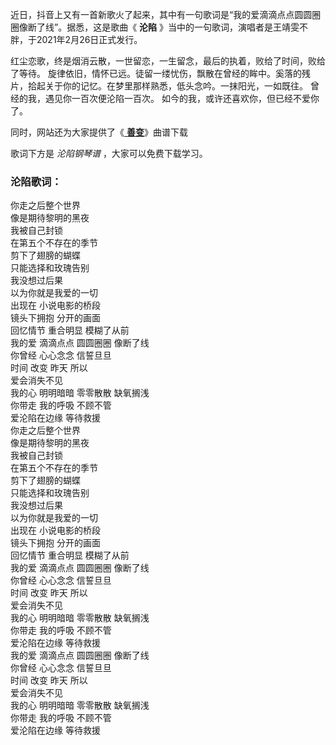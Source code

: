 

近日，抖音上又有一首新歌火了起来，其中有一句歌词是“我的爱滴滴点点圆圆圈圈像断了线”。据悉，这是歌曲《 **沦陷**
》当中的一句歌词，演唱者是王靖雯不胖，于2021年2月26日正式发行。

红尘恋歌，终是烟消云散，一世留恋，一生留念，最后的执着，败给了时间，败给了等待。
旋律依旧，情怀已远。徒留一缕忧伤，飘散在曾经的眸中。奚落的残片，拾起关于你的记忆。在梦里那样熟悉，低头念吟。一抹阳光，一如既往。
曾经的我，遇见你一百次便沦陷一百次。 如今的我，或许还喜欢你，但已经不爱你了。

同时，网站还为大家提供了《[ **善变**](Music-12244-善变-从前你穿越风雨都会仓促见一面-抖音热歌.html "善变")》曲谱下载

歌词下方是 _沦陷钢琴谱_ ，大家可以免费下载学习。

### 沦陷歌词：

你走之后整个世界  
像是期待黎明的黑夜  
我被自己封锁  
在第五个不存在的季节  
剪下了翅膀的蝴蝶  
只能选择和玫瑰告别  
我没想过后果  
以为你就是我爱的一切  
出现在 小说电影的桥段  
镜头下拥抱 分开的画面  
回忆情节 重合明显 模糊了从前  
我的爱 滴滴点点 圆圆圈圈 像断了线  
你曾经 心心念念 信誓旦旦  
时间 改变 昨天 所以  
爱会消失不见  
我的心 明明暗暗 零零散散 缺氧搁浅  
你带走 我的呼吸 不顾不管  
爱沦陷在边缘 等待救援  
你走之后整个世界  
像是期待黎明的黑夜  
我被自己封锁  
在第五个不存在的季节  
剪下了翅膀的蝴蝶  
只能选择和玫瑰告别  
我没想过后果  
以为你就是我爱的一切  
出现在 小说电影的桥段  
镜头下拥抱 分开的画面  
回忆情节 重合明显 模糊了从前  
我的爱 滴滴点点 圆圆圈圈 像断了线  
你曾经 心心念念 信誓旦旦  
时间 改变 昨天 所以  
爱会消失不见  
我的心 明明暗暗 零零散散 缺氧搁浅  
你带走 我的呼吸 不顾不管  
爱沦陷在边缘 等待救援  
我的爱 滴滴点点 圆圆圈圈 像断了线  
你曾经 心心念念 信誓旦旦  
时间 改变 昨天 所以  
爱会消失不见  
我的心 明明暗暗 零零散散 缺氧搁浅  
你带走 我的呼吸 不顾不管  
爱沦陷在边缘 等待救援

